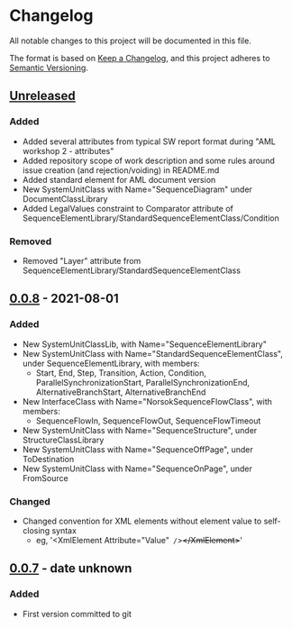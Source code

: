 # Changelog

All notable changes to this project will be documented in this file.

The format is based on [Keep a Changelog](https://keepachangelog.com/en/1.0.0/),
and this project adheres to [Semantic Versioning](https://semver.org/spec/v2.0.0.html).

## [Unreleased]

### Added

- Added several attributes from typical SW report format during "AML workshop 2 - attributes"
- Added repository scope of work description and some rules around issue creation (and rejection/voiding) in README.md
- Added standard element for AML document version
- New SystemUnitClass with Name="SequenceDiagram" under DocumentClassLibrary
- Added LegalValues constraint to Comparator attribute of SequenceElementLibrary/StandardSequenceElementClass/Condition

### Removed

- Removed "Layer" attribute from SequenceElementLibrary/StandardSequenceElementClass

## [0.0.8] - 2021-08-01

### Added

- New SystemUnitClassLib, with Name="SequenceElementLibrary"
- New SystemUnitClass with Name="StandardSequenceElementClass", under SequenceElementLibrary, with members:
  - Start, End, Step, Transition, Action, Condition, ParallelSynchronizationStart,
    ParallelSynchronizationEnd, AlternativeBranchStart, AlternativeBranchEnd
- New InterfaceClass with Name="NorsokSequenceFlowClass", with members:
  - SequenceFlowIn, SequenceFlowOut, SequenceFlowTimeout
- New SystemUnitClass with Name="SequenceStructure", under StructureClassLibrary
- New SystemUnitClass with Name="SequenceOffPage", under ToDestination
- New SystemUnitClass with Name="SequenceOnPage", under FromSource

### Changed

- Changed convention for XML elements without element value to self-closing syntax
  - eg, '&lt;XmlElement Attribute="Value"` /`&gt;~~&lt;/XmlElement&gt;~~'

## [0.0.7] - date unknown

### Added

- First version committed to git

[unreleased]: https://github.com/equinor/iec63131/compare/0.0.8...HEAD
[0.0.8]: https://github.com/equinor/iec63131/compare/0.0.7...0.0.8
[0.0.7]: https://github.com/equinor/iec63131/compare/128cce0...0.0.7
